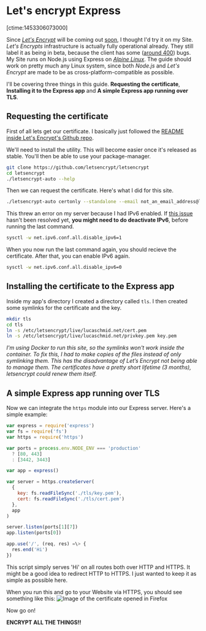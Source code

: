 # Let's encrypt Express

[ctime:1453306073000]

Since [_Let's Encrypt_][1] will be coming out [soon][2], I thought I'd try it on my Site. _Let's Encrypts_ infrastructure is actually fully operational already. They still label it as being in beta, because the client has some ([around 400][3]) bugs. My Site runs on Node.js using Express on [_Alpine Linux_][4]. The guide should work on pretty much any Linux system, since both _Node.js_ and _Let's Encrypt_ are made to be as cross-platform-compatible as possible.

I'll be covering three things in this guide. **Requesting the certificate**, **Installing it to the Express app** and **A simple Express app running over TLS**.

## Requesting the certificate

First of all lets get our certificate. I basically just followed the [README inside Let's Encrypt's Github repo][5].

We'll need to install the utility. This will become easier once it's released as stable. You'll then be able to use your package-manager.

```bash
git clone https://github.com/letsencrypt/letsencrypt
cd letsencrypt
./letsencrypt-auto --help
```

Then we can request the certificate. Here's what I did for this site.

```bash
./letsencrypt-auto certonly --standalone --email not_an_email_address@lucaschmid.net -d lucaschmid.net
```

This threw an error on my server because I had IPv6 enabled. If [this issue][6] hasn't been resolved yet, **you might need to do deactivate IPv6**, before running the last command.

```bash
sysctl -w net.ipv6.conf.all.disable_ipv6=1
```

When you now run the last command again, you should recieve the certificate. After that, you can enable IPv6 again.

```bash
sysctl -w net.ipv6.conf.all.disable_ipv6=0
```

## Installing the certificate to the Express app

Inside my app's directory I created a directory called `tls`. I then created some symlinks for the certificate and the key.

```bash
mkdir tls
cd tls
ln -s /etc/letsencrypt/live/lucaschmid.net/cert.pem
ln -s /etc/letsencrypt/live/lucaschmid.net/privkey.pem key.pem
```

_I'm using Docker to run this site, so the symlinks won't work inside the container. To fix this, I had to make copies of the files instead of only symlinking them. This has the disadvantage of Let’s Encrypt not being able to manage them. The certificates have a pretty short lifetime (3 months), letsencrypt could renew them itself._

## A simple Express app running over TLS

Now we can integrate the `https` module into our Express server. Here's a simple example:

```js
var express = require('express')
var fs = require('fs')
var https = require('https')

var ports = process.env.NODE_ENV === 'production'
  ? [80, 443]
  : [3442, 3443]

var app = express()

var server = https.createServer(
  {
    key: fs.readFileSync('./tls/key.pem'),
    cert: fs.readFileSync('./tls/cert.pem')
  },
  app
)

server.listen(ports[1][7])
app.listen(ports[0])

app.use('/', (req, res) =\> {
  res.end('Hi')
})
```

This script simply serves 'Hi' on all routes both over HTTP and HTTPS. It might be a good idea to redirect HTTP to HTTPS. I just wanted to keep it as simple as possible here.

When you run this and go to your Website via HTTPS, you should see something like this:
![Image of the certificate opened in Firefox][image-1]

Now go on!

**ENCRYPT ALL THE THINGS!!**

[0]: https://lucaschmid.net/anotherblog/letsencrypt-express
[1]: https://letsencrypt.org/
[2]: https://letsencrypt.org/2015/11/12/public-beta-timing.html
[3]: https://github.com/letsencrypt/letsencrypt/issues
[4]: https://alpinelinux.org/
[5]: https://github.com/letsencrypt/letsencrypt/blob/master/README.rst
[6]: https://github.com/letsencrypt/boulder/issues/1046
[7]: https://letsencrypt.org/

[image-1]: https://lucaschmid.net/img/certificate.png

